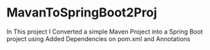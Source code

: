 # MavanToSpringBoot2Proj
In This project I Converted a simple Maven Project into a Spring Boot project using Added Dependencies on pom.xml and Annotations

